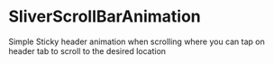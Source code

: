 # SliverScrollBarAnimation
Simple Sticky header animation when scrolling where you can tap on header tab to scroll to the desired location 
